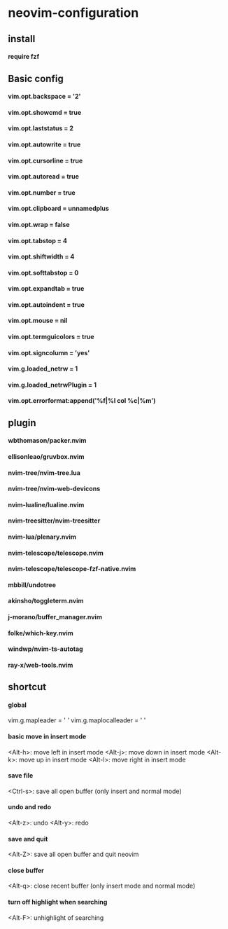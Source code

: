 # neovim-configuration

## install
#### require fzf
## Basic config
#### vim.opt.backspace = '2'
#### vim.opt.showcmd = true
#### vim.opt.laststatus = 2
#### vim.opt.autowrite = true
#### vim.opt.cursorline = true
#### vim.opt.autoread = true
#### vim.opt.number = true
#### vim.opt.clipboard = unnamedplus
#### vim.opt.wrap = false 
#### vim.opt.tabstop = 4
#### vim.opt.shiftwidth = 4
#### vim.opt.softtabstop = 0
#### vim.opt.expandtab = true
#### vim.opt.autoindent = true
#### vim.opt.mouse = nil 
#### vim.opt.termguicolors = true
#### vim.opt.signcolumn = 'yes'
#### vim.g.loaded_netrw = 1
#### vim.g.loaded_netrwPlugin = 1
#### vim.opt.errorformat:append('%f|%l col %c|%m')
## plugin
#### wbthomason/packer.nvim
#### ellisonleao/gruvbox.nvim
#### nvim-tree/nvim-tree.lua
#### nvim-tree/nvim-web-devicons
#### nvim-lualine/lualine.nvim
#### nvim-treesitter/nvim-treesitter
#### nvim-lua/plenary.nvim
#### nvim-telescope/telescope.nvim 
#### nvim-telescope/telescope-fzf-native.nvim 
#### mbbill/undotree
#### akinsho/toggleterm.nvim 
#### j-morano/buffer_manager.nvim 
#### folke/which-key.nvim 
#### windwp/nvim-ts-autotag 
#### ray-x/web-tools.nvim
## shortcut
#### global 
vim.g.mapleader = ' '
vim.g.maplocalleader = ' '

#### basic move in insert mode
\<Alt-h>: move left in insert mode
\<Alt-j>: move down in insert mode
\<Alt-k>: move up in insert mode 
\<Alt-l>: move right in insert mode

#### save file
\<Ctrl-s>: save all open buffer (only insert and normal mode)

#### undo and redo 
\<Alt-z>: undo 
\<Alt-y>: redo

#### save and quit
\<Alt-Z><Alt-Z>: save all open buffer and quit neovim 

#### close buffer 
\<Alt-q>: close recent buffer (only insert mode and normal mode) 

#### turn off highlight when searching 
\<Alt-F>: unhighlight of searching


